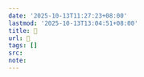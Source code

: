 ```yaml
---
date: '2025-10-13T11:27:23+08:00'
lastmod: '2025-10-13T13:04:51+08:00'
title: 󰗗
url: 󰗗
tags: []
src:
note:
---
```

